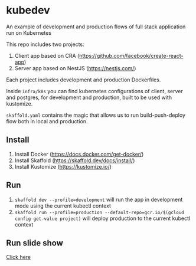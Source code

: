 # kubedev

An example of development and production flows of full stack application run on Kubernetes

This repo includes two projects:

1. Client app based on CRA (https://github.com/facebook/create-react-app)
2. Server app based on NestJS (https://nestjs.com/)

Each project includes development and production Dockerfiles.

Inside `infra/k8s` you can find kubernetes configurations of client, server and postgres, for development and production, built to be used with kustomize.

`skaffold.yaml` contains the magic that allows us to run build-push-deploy flow both in local and production.

## Install

1. Install Docker (https://docs.docker.com/get-docker/)
2. Install Skaffold (https://skaffold.dev/docs/install/)
3. Install Kustomize (https://kustomize.io/)

## Run

1. `skaffold dev --profile=development` will run the app in development mode using the current kubectl context
2. `skaffold run --profile=production --default-repo=gcr.io/$(gcloud config get-value project)` will deploy production to the current kubectl context

## Run slide show

[Click here](href=naorye/kubedev/tree/master/slide)
